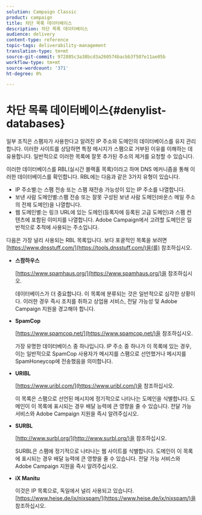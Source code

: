 ```yaml
---
solution: Campaign Classic
product: campaign
title: 차단 목록 데이터베이스
description: 차단 목록 데이터베이스
audience: delivery
content-type: reference
topic-tags: deliverability-management
translation-type: tm+mt
source-git-commit: 972885c3a38bcd3a260574bacbb3f507e11ae05b
workflow-type: tm+mt
source-wordcount: '371'
ht-degree: 0%

---
```



# 차단 목록 데이터베이스{#denylist-databases}

일부 조직은 스팸자가 사용한다고 알려진 IP 주소와 도메인의 데이터베이스를 유지 관리합니다. 이러한 사이트를 상담하면 특정 메시지가 스팸으로 거부된 이유를 이해하는 데 유용합니다. 일반적으로 이러한 목록에 잘못 추가된 주소의 제거를 요청할 수 있습니다.

이러한 데이터베이스를 RBL(실시간 블랙홀 목록)이라고 하며 DNS 메커니즘을 통해 이러한 데이터베이스를 확인합니다. RBL에는 다음과 같은 3가지 유형이 있습니다.

* IP 주소별:는 스팸 전송 또는 스팸 재전송 가능성이 있는 IP 주소를 나열합니다.
* 보낸 사람 도메인별:스팸 전송 또는 잘못 구성된 보낸 사람 도메인(바운스 메일 주소의 전체 도메인)을 나열합니다.
* 웹 도메인별:는 링크 URL에 있는 도메인(등록자에 등록된 고급 도메인)과 스팸 컨텐츠에 포함된 이미지를 나열합니다. Adobe Campaign에서 고려할 도메인은 일반적으로 추적에 사용되는 주소입니다.

다음은 가장 널리 사용되는 RBL 목록입니다. 보다 포괄적인 목록을 보려면 [https://www.dnsstuff.com/](https://tools.dnsstuff.com/)을(를) 참조하십시오.

* **스팜하우스**

   [https://www.spamhaus.org/](https://www.spamhaus.org/)을 참조하십시오.

   데이터베이스가 더 중요합니다. 이 목록에 분류되는 것은 일반적으로 심각한 상황이다. 이러한 경우 즉시 조치를 취하고 상업용 서비스, 전달 가능성 및 Adobe Campaign 지원을 경고해야 합니다.

* **SpamCop**

   [https://www.spamcop.net/](https://www.spamcop.net/)을 참조하십시오.

   가장 유명한 데이터베이스 중 하나입니다. IP 주소 중 하나가 이 목록에 있는 경우, 이는 일반적으로 SpamCop 사용자가 메시지를 스팸으로 선언했거나 메시지를 SpamHoneycop에 전송했음을 의미합니다.

* **URIBL**

   [https://www.uribl.com/](https://www.uribl.com/)을 참조하십시오.

   이 목록은 스팸으로 선언된 메시지에 정기적으로 나타나는 도메인을 식별합니다. 도메인이 이 목록에 표시되는 경우 배달 능력에 큰 영향을 줄 수 있습니다. 전달 가능 서비스와 Adobe Campaign 지원을 즉시 알려주십시오.

* **SURBL**

   [http://www.surbl.org/](http://www.surbl.org/)을 참조하십시오.

   SURBL은 스팸에 정기적으로 나타나는 웹 사이트를 식별합니다. 도메인이 이 목록에 표시되는 경우 배달 능력에 큰 영향을 줄 수 있습니다. 전달 가능 서비스와 Adobe Campaign 지원을 즉시 알려주십시오.

* **iX Manitu**

   이것은 IP 목록으로, 독일에서 널리 사용되고 있습니다. [https://www.heise.de/ix/nixspam/](https://www.heise.de/ix/nixspam/)을 참조하십시오.

<!--* SORBS

  [https://www.nl.sorbs.net](https://www.nl.sorbs.net) compiles a list of IP addresses that are reputed to be dynamic IP address (i.e. attributed temporarily to ISP subscribers) or "open relay" addresses. Certain domains check whether the IP address of a sender is not listed on this site before accepting email. Checking the IP addresses on this site can prove useful.-->